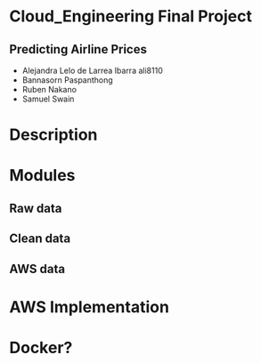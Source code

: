 # Cloud_Engineering Final Project
## Predicting Airline Prices 
- Alejandra Lelo de Larrea Ibarra ali8110
- Bannasorn Paspanthong
- Ruben Nakano
- Samuel Swain

# Description

# Modules 

## Raw data 

## Clean data 

## AWS data

# AWS Implementation

# Docker? 
